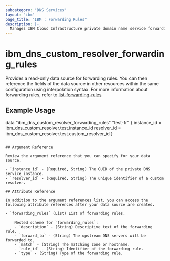 ```yaml
---
subcategory: "DNS Services"
layout: "ibm"
page_title: "IBM : Forwarding Rules"
description: |-
  Manages IBM Cloud Infrastructure private domain name service forwarding rules.
---
```


# ibm_dns_custom_resolver_forwarding_rules

Provides a read-only data source for forwarding rules. You can then reference the fields of the data source in other resources within the same configuration using interpolation syntax. For more information about forwarding rules, refer to [list-forwarding-rules](https://cloud.ibm.com/apidocs/dns-svcs#list-forwarding-rules)

## Example Usage


data "ibm_dns_custom_resolver_forwarding_rules" "test-fr" {
	instance_id	= ibm_dns_custom_resolver.test.instance_id
	resolver_id	= ibm_dns_custom_resolver.test.custom_resolver_id
}
```

## Argument Reference

Review the argument reference that you can specify for your data source.

- `instance_id` - (Required, String) The GUID of the private DNS service instance.
- `resolver_id` - (Required, String) The unique identifier of a custom resolver.

## Attribute Reference

In addition to the argument references list, you can access the following attribute references after your data source are created.

- `forwarding_rules` (List) List of forwarding rules.

	Nested scheme for `forwarding_rules`:
	- `description` - (String) Descriptive text of the forwarding rule.
	- `forward_to` - (String) The upstream DNS servers will be forwarded to.
	- `match` - (String) The matching zone or hostname.
	- `rule_id` - (String) Identifier of the forwarding rule.
	- `type` - (String) Type of the forwarding rule.

	
	
	


